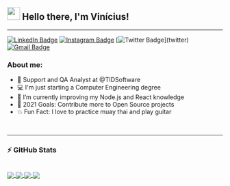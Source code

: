 ## <img src="https://media.giphy.com/media/hvRJCLFzcasrR4ia7z/giphy.gif" width="30px"> Hello there, I'm Vinícius!

---

[![LinkedIn Badge](https://img.shields.io/badge/-Vinícius%20Pereira-444fc4?style=flat&labelColor=444fc4&logo=Linkedin&logoColor=white&link=https://linkedin.com/in/vinirossa)](linkedin) 
[![Instagram Badge](https://img.shields.io/badge/-@vinirossa-444fc4?style=flat&labelColor=444fc4&logo=instagram&logoColor=white&link=https://instagram.com/vinirossa)](instagram) 
[![Twitter Badge](https://img.shields.io/badge/-@vinirossa_-444fc4?style=flat&labelColor=444fc4&logo=twitter&logoColor=white&link=https://twitter.com/vinirossa_)](twitter) 
[![Gmail Badge](https://img.shields.io/badge/-viniciuspsb@gmail.com-444fc4?style=flat&logo=Gmail&logoColor=white&link=mailto:viniciuspsb@gmail.com)](gmail)

### About me:

- 💼 Support and QA Analyst at @TIDSoftware
- 💻 I'm just starting a Computer Engineering degree
- 🌱 I’m currently improving my Node.js and React knowledge
- 🎯 2021 Goals: Contribute more to Open Source projects
- 💥 Fun Fact: I love to practice muay thai and play guitar

<br />

---

### ⚡ GitHub Stats

<br />

<a href="https://github.com/vinirossa/vinirossa">
  <img align="center" src="https://github-readme-stats.vercel.app/api?username=vinirossa&show_icons=true&theme=ayu-mirage" />
</a>
<a href="https://github.com/vinirossa/vinirossa">
  <img align="center" src="https://github-readme-stats.vercel.app/api/top-langs/?username=vinirossa&layout=compact&langs_count=7&theme=ayu-mirage" />
</a>

<a href="https://github.com/vinirossa/vscode-webdev-pack">
  <img align="center" src="https://github-readme-stats.vercel.app/api/pin/?username=vinirossa&repo=vscode-webdev-pack&theme=ayu-mirage" />
</a>


<a href="https://github.com/vinirossa/vscode-gitandgithub-pack">
  <img align="center" src="https://github-readme-stats.vercel.app/api/pin/?username=vinirossa&repo=vscode-gitandgithub-pack&theme=ayu-mirage" />
</a> 

<br />

<!-- Link Variables -->
[linkedin]: https://linkedin.com/in/vinirossa
[instagram]: https://instagram.com/vinirossa
[twitter]: https://twitter.com/vinirossa_
[gmail]: mailto:viniciuspsb@gmail.com
